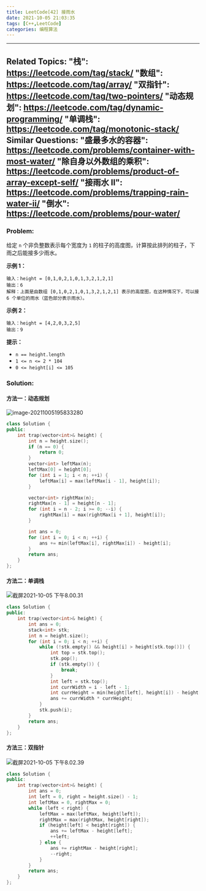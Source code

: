 ```yaml
---
title: LeetCode[42] 接雨水
date: 2021-10-05 21:03:35
tags: [C++,LeetCode]
categories: 编程算法
---
```


---
Related Topics:
  "栈": https://leetcode.com/tag/stack/
  "数组": https://leetcode.com/tag/array/
  "双指针": https://leetcode.com/tag/two-pointers/
  "动态规划": https://leetcode.com/tag/dynamic-programming/
  "单调栈": https://leetcode.com/tag/monotonic-stack/
Similar Questions:
  "盛最多水的容器": https://leetcode.com/problems/container-with-most-water/
  "除自身以外数组的乘积": https://leetcode.com/problems/product-of-array-except-self/
  "接雨水 II": https://leetcode.com/problems/trapping-rain-water-ii/
"倒水": https://leetcode.com/problems/pour-water/
---

### Problem:

给定 `n` 个非负整数表示每个宽度为 `1` 的柱子的高度图，计算按此排列的柱子，下雨之后能接多少雨水。

**示例 1：**

```
输入：height = [0,1,0,2,1,0,1,3,2,1,2,1]
输出：6
解释：上面是由数组 [0,1,0,2,1,0,1,3,2,1,2,1] 表示的高度图，在这种情况下，可以接 6 个单位的雨水（蓝色部分表示雨水）。
```

**示例 2：**

```
输入：height = [4,2,0,3,2,5]
输出：9
```

**提示：**

- `n == height.length`
- `1 <= n <= 2 * 104`
- `0 <= height[i] <= 105`

<!--more-->

### Solution:

#### 方法一：动态规划

![image-20211005195833280](https://i.loli.net/2021/10/05/Mvd793PLB5HqjWG.png)

```c++
class Solution {
public:
    int trap(vector<int>& height) {
        int n = height.size();
        if (n == 0) {
            return 0;
        }
        vector<int> leftMax(n);
        leftMax[0] = height[0];
        for (int i = 1; i < n; ++i) {
            leftMax[i] = max(leftMax[i - 1], height[i]);
        }

        vector<int> rightMax(n);
        rightMax[n - 1] = height[n - 1];
        for (int i = n - 2; i >= 0; --i) {
            rightMax[i] = max(rightMax[i + 1], height[i]);
        }

        int ans = 0;
        for (int i = 0; i < n; ++i) {
            ans += min(leftMax[i], rightMax[i]) - height[i];
        }
        return ans;
    }
};
```

#### 方法二：单调栈

![截屏2021-10-05 下午8.00.31](https://i.loli.net/2021/10/05/QtSOkAU7YLM2xHE.png)

```c++
class Solution {
public:
    int trap(vector<int>& height) {
        int ans = 0;
        stack<int> stk;
        int n = height.size();
        for (int i = 0; i < n; ++i) {
            while (!stk.empty() && height[i] > height[stk.top()]) {
                int top = stk.top();
                stk.pop();
                if (stk.empty()) {
                    break;
                }
                int left = stk.top();
                int currWidth = i - left - 1;
                int currHeight = min(height[left], height[i]) - height[top];
                ans += currWidth * currHeight;
            }
            stk.push(i);
        }
        return ans;
    }
};
```

#### 方法三：双指针

![截屏2021-10-05 下午8.02.39](https://i.loli.net/2021/10/05/BYhTrfxHctIbVOo.png)

```c++
class Solution {
public:
    int trap(vector<int>& height) {
        int ans = 0;
        int left = 0, right = height.size() - 1;
        int leftMax = 0, rightMax = 0;
        while (left < right) {
            leftMax = max(leftMax, height[left]);
            rightMax = max(rightMax, height[right]);
            if (height[left] < height[right]) {
                ans += leftMax - height[left];
                ++left;
            } else {
                ans += rightMax - height[right];
                --right;
            }
        }
        return ans;
    }
};
```

